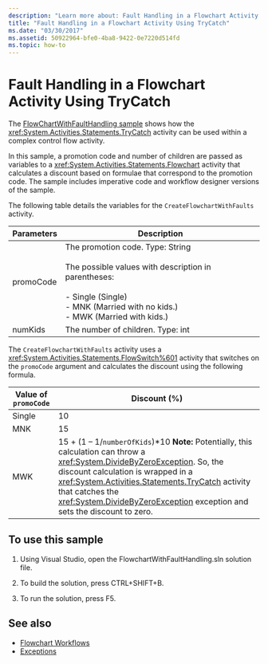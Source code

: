 ```yaml
---
description: "Learn more about: Fault Handling in a Flowchart Activity Using TryCatch"
title: "Fault Handling in a Flowchart Activity Using TryCatch"
ms.date: "03/30/2017"
ms.assetid: 50922964-bfe0-4ba8-9422-0e7220d514fd
ms.topic: how-to
---
```

# Fault Handling in a Flowchart Activity Using TryCatch

The [FlowChartWithFaultHandling sample](https://github.com/dotnet/samples/tree/main/framework/windows-workflow-foundation/basic/Built-InActivities/FlowChartWithFaultHandling) shows how the <xref:System.Activities.Statements.TryCatch> activity can be used within a complex control flow activity.

In this sample, a promotion code and number of children are passed as variables to a <xref:System.Activities.Statements.Flowchart> activity that calculates a discount based on formulae that correspond to the promotion code. The sample includes imperative code and workflow designer versions of the sample.

The following table details the variables for the `CreateFlowchartWithFaults` activity.

|Parameters|Description|
|----------------|-----------------|
|promoCode|The promotion code. Type: String<br /><br /> The possible values with description in parentheses:<br /><br /> -   Single (Single)<br />-   MNK (Married with no kids.)<br />-   MWK (Married with kids.)|
|numKids|The number of children. Type: int|

The `CreateFlowchartWithFaults` activity uses a <xref:System.Activities.Statements.FlowSwitch%601> activity that switches on the `promoCode` argument and calculates the discount using the following formula.

|Value of `promoCode`|Discount (%)|
|--------------------------|--------------------|
|Single|10|
|MNK|15|
|MWK|15 + (1 – 1/`numberOfKids`)\*10 **Note:**  Potentially, this calculation can throw a <xref:System.DivideByZeroException>. So, the discount calculation is wrapped in a <xref:System.Activities.Statements.TryCatch> activity that catches the <xref:System.DivideByZeroException> exception and sets the discount to zero.|

## To use this sample

1. Using Visual Studio, open the FlowchartWithFaultHandling.sln solution file.

2. To build the solution, press CTRL+SHIFT+B.

3. To run the solution, press F5.

## See also

- [Flowchart Workflows](../flowchart-workflows.md)
- [Exceptions](../exceptions.md)
